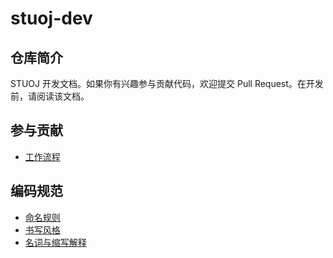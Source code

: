 # stuoj-dev

## 仓库简介

STUOJ 开发文档。如果你有兴趣参与贡献代码，欢迎提交 Pull Request。在开发前，请阅读该文档。

## 参与贡献

- [工作流程](workflow.md)

## 编码规范

- [命名规则](naming_rules.md)
- [书写风格](writing_style.md)
- [名词与缩写解释](vocabulary.md)
